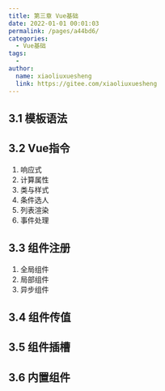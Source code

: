 ```yaml
---
title: 第三章 Vue基础
date: 2022-01-01 00:01:03
permalink: /pages/a44bd6/
categories:
  - Vue基础
tags:
  - 
author: 
  name: xiaoliuxuesheng
  link: https://gitee.com/xiaoliuxuesheng
---
```


## 3.1 模板语法



## 3.2 Vue指令

1. 响应式
2. 计算属性
3. 类与样式
4. 条件选人
5. 列表渲染
6. 事件处理

## 3.3 组件注册

1. 全局组件
2. 局部组件
3. 异步组件

## 3.4 组件传值



## 3.5 组件插槽



## 3.6 内置组件

